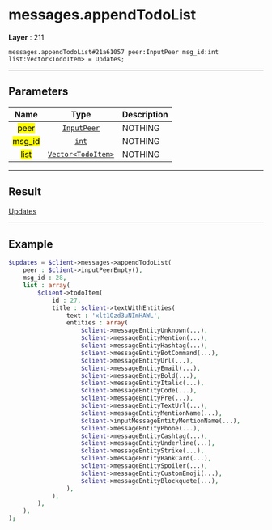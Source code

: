 # messages.appendTodoList

**Layer** : 211

```tl
messages.appendTodoList#21a61057 peer:InputPeer msg_id:int list:Vector<TodoItem> = Updates;
```

---

## Parameters

| Name | Type | Description |
| :---: | :---: | :--- |
| <mark>peer</mark> | [`InputPeer`](type/InputPeer) | NOTHING |
| <mark>msg_id</mark> | [`int`](type/int) | NOTHING |
| <mark>list</mark> | [`Vector<TodoItem>`](type/TodoItem) | NOTHING |

---

## Result

[Updates](type/Updates)

---

## Example

```php
$updates = $client->messages->appendTodoList(
	peer : $client->inputPeerEmpty(),
	msg_id : 28,
	list : array(
		$client->todoItem(
			id : 27,
			title : $client->textWithEntities(
				text : 'xlt1Ozd3uNImHAWL',
				entities : array(
					$client->messageEntityUnknown(...),
					$client->messageEntityMention(...),
					$client->messageEntityHashtag(...),
					$client->messageEntityBotCommand(...),
					$client->messageEntityUrl(...),
					$client->messageEntityEmail(...),
					$client->messageEntityBold(...),
					$client->messageEntityItalic(...),
					$client->messageEntityCode(...),
					$client->messageEntityPre(...),
					$client->messageEntityTextUrl(...),
					$client->messageEntityMentionName(...),
					$client->inputMessageEntityMentionName(...),
					$client->messageEntityPhone(...),
					$client->messageEntityCashtag(...),
					$client->messageEntityUnderline(...),
					$client->messageEntityStrike(...),
					$client->messageEntityBankCard(...),
					$client->messageEntitySpoiler(...),
					$client->messageEntityCustomEmoji(...),
					$client->messageEntityBlockquote(...),
				),
			),
		),
	),
);
```
